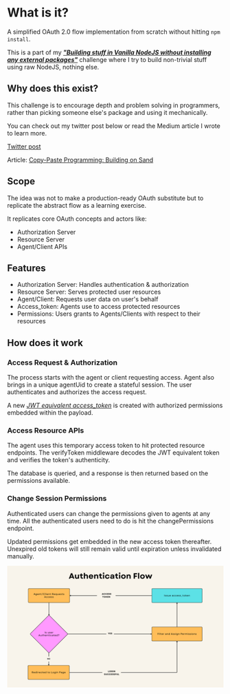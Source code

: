 # What is it?

A simplified OAuth 2.0 flow implementation from scratch without hitting `npm install`.

This is a part of my [_**"Building stuff in Vanilla NodeJS without installing any external packages"**_](https://x.com/sahil_singh37/status/1759523537402868217?s=20) challenge where I try to build non-trivial stuff using raw NodeJS, nothing else.

## Why does this exist?

This challenge is to encourage depth and problem solving in programmers, rather than picking someone else's package and using it mechanically.

You can check out my twitter post below or read the Medium article I wrote to learn more.

[Twitter post](https://x.com/sahil_singh37/status/1759523537402868217?s=20)

Article: [Copy-Paste Programming: Building on Sand](https://medium.com/@sahil.work10/copy-paste-programming-building-on-sand-5722f4b71bc6)

## Scope

The idea was not to make a production-ready OAuth substitute but to replicate the abstract flow as a learning exercise.

It replicates core OAuth concepts and actors like:

- Authorization Server
- Resource Server
- Agent/Client APIs

## Features

- Authorization Server: Handles authentication & authorization
- Resource Server: Serves protected user resources
- Agent/Client: Requests user data on user's behalf
- Access_token: Agents use to access protected resources
- Permissions: Users grants to Agents/Clients with respect to their resources

## How does it work

### Access Request & Authorization

The process starts with the agent or client requesting access. Agent also brings in a unique agentUid to create a stateful session.
The user authenticates and authorizes the access request.

A new [_JWT equivalent access_token_](https://github.com/sahilsGit/myOwnJWT) is created with authorized permissions embedded within the payload.

### Access Resource APIs

The agent uses this temporary access token to hit protected resource endpoints.
The verifyToken middleware decodes the JWT equivalent token and verifies the token's authenticity.

The database is queried, and a response is then returned based on the permissions available.

### Change Session Permissions

Authenticated users can change the permissions given to agents at any time. All the authenticated users need to do is hit the changePermissions endpoint.

Updated permissions get embedded in the new access token thereafter.
Unexpired old tokens will still remain valid until expiration unless invalidated manually.

<p align="center">
  <img src="./authFlow.png" alt="Authentication Flow Diagram"/>
</p>
